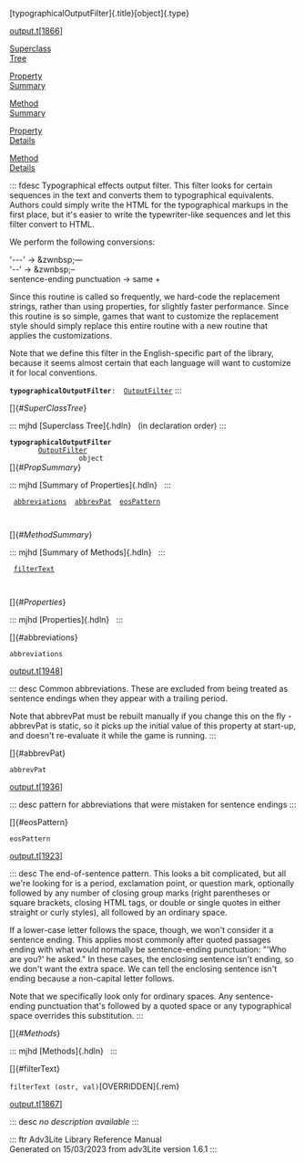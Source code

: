 [typographicalOutputFilter]{.title}[object]{.type}

[output.t](../file/output.t.html)\[[1866](../source/output.t.html#1866)\]

[Superclass\
Tree](#_SuperClassTree_)

[Property\
Summary](#_PropSummary_)

[Method\
Summary](#_MethodSummary_)

[Property\
Details](#_Properties_)

[Method\
Details](#_Methods_)

::: fdesc
Typographical effects output filter. This filter looks for certain
sequences in the text and converts them to typographical equivalents.
Authors could simply write the HTML for the typographical markups in the
first place, but it\'s easier to write the typewriter-like sequences and
let this filter convert to HTML.

We perform the following conversions:

\'\-\--\' -\> &zwnbsp;&mdash;\
\'\--\' -\> &zwnbsp;&ndash;\
sentence-ending punctuation -\> same + &ensp;

Since this routine is called so frequently, we hard-code the replacement
strings, rather than using properties, for slightly faster performance.
Since this routine is so simple, games that want to customize the
replacement style should simply replace this entire routine with a new
routine that applies the customizations.

Note that we define this filter in the English-specific part of the
library, because it seems almost certain that each language will want to
customize it for local conventions.

**`typographicalOutputFilter`**` :   `[`OutputFilter`](../object/OutputFilter.html)
:::

[]{#_SuperClassTree_}

::: mjhd
[Superclass Tree]{.hdln}   (in declaration order)
:::

**`typographicalOutputFilter`**\
`         `[`OutputFilter`](../object/OutputFilter.html)\
`                 object`\
[]{#_PropSummary_}

::: mjhd
[Summary of Properties]{.hdln}  
:::

` `[`abbreviations`](#abbreviations)`  `[`abbrevPat`](#abbrevPat)`  `[`eosPattern`](#eosPattern)`  `

` `

[]{#_MethodSummary_}

::: mjhd
[Summary of Methods]{.hdln}  
:::

` `[`filterText`](#filterText)`  `

` `

[]{#_Properties_}

::: mjhd
[Properties]{.hdln}  
:::

[]{#abbreviations}

`abbreviations`

[output.t](../file/output.t.html)\[[1948](../source/output.t.html#1948)\]

::: desc
Common abbreviations. These are excluded from being treated as sentence
endings when they appear with a trailing period.

Note that abbrevPat must be rebuilt manually if you change this on the
fly - abbrevPat is static, so it picks up the initial value of this
property at start-up, and doesn\'t re-evaluate it while the game is
running.
:::

[]{#abbrevPat}

`abbrevPat`

[output.t](../file/output.t.html)\[[1936](../source/output.t.html#1936)\]

::: desc
pattern for abbreviations that were mistaken for sentence endings
:::

[]{#eosPattern}

`eosPattern`

[output.t](../file/output.t.html)\[[1923](../source/output.t.html#1923)\]

::: desc
The end-of-sentence pattern. This looks a bit complicated, but all
we\'re looking for is a period, exclamation point, or question mark,
optionally followed by any number of closing group marks (right
parentheses or square brackets, closing HTML tags, or double or single
quotes in either straight or curly styles), all followed by an ordinary
space.

If a lower-case letter follows the space, though, we won\'t consider it
a sentence ending. This applies most commonly after quoted passages
ending with what would normally be sentence-ending punctuation: \"\'Who
are you?\' he asked.\" In these cases, the enclosing sentence isn\'t
ending, so we don\'t want the extra space. We can tell the enclosing
sentence isn\'t ending because a non-capital letter follows.

Note that we specifically look only for ordinary spaces. Any
sentence-ending punctuation that\'s followed by a quoted space or any
typographical space overrides this substitution.
:::

[]{#_Methods_}

::: mjhd
[Methods]{.hdln}  
:::

[]{#filterText}

`filterText (ostr, val)`[OVERRIDDEN]{.rem}

[output.t](../file/output.t.html)\[[1867](../source/output.t.html#1867)\]

::: desc
*no description available*
:::

::: ftr
Adv3Lite Library Reference Manual\
Generated on 15/03/2023 from adv3Lite version 1.6.1
:::
